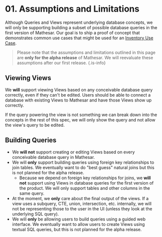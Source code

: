 # 01. Assumptions and Limitations

Although Queries and Views represent underlying database concepts, we will only be supporting building a subset of possible database queries in the first version of Mathesar. Our goal is to ship a proof of concept that demonstrates common use cases that might be used for an [Inventory Use Case](/design/exploration/use-cases/inventory-use-case).

> Please note that the assumptions and limitations outlined in this page are **only for the alpha release** of Mathesar. We will reevaluate these assumptions after our first release.
{.is-info}


## Viewing Views
We **will** support viewing Views based on any conceivable database query correctly, even if they can't be edited. Users should be able to connect a database with existing Views to Mathesar and have those Views show up correctly.

If the query powering the view is not something we can break down into the concepts in the rest of this spec, we will only show the query and not allow the view's query to be edited.

## Building Queries
- We **will not** support creating or editing Views based on every conceivable database query in Mathesar.
- We will **only** support building queries using foreign key relationships to join tables. We eventually want to do "best guess" natural joins but this is not planned for the alpha release.
    - Because we depend on foreign key relationships for joins, we **will not** support using Views in database queries for the first version of the product. We will only support tables and other columns in the same query. 
- At the moment, we **only** care about the final output of the views. If a view uses a subquery, CTE, union, intersection, etc. internally, we will not be representing those to the user in the UI (unless they look at the underlying SQL query).
- We will **only** be allowing users to build queries using a guided web interface. We eventually want to allow users to create Views using textual SQL queries, but this is not planned for the alpha release.
